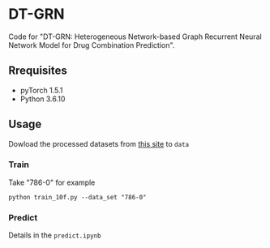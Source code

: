 # DT-GRN

Code for "DT-GRN: Heterogeneous Network-based Graph Recurrent Neural Network Model for Drug Combination Prediction".

## Rrequisites
- pyTorch 1.5.1
- Python 3.6.10

## Usage

Dowload the processed datasets from [this site](https://drugcomb.org/) to `data`

### Train

Take "786-0" for example

```
python train_10f.py --data_set "786-0"
```

### Predict

Details in the `predict.ipynb`
